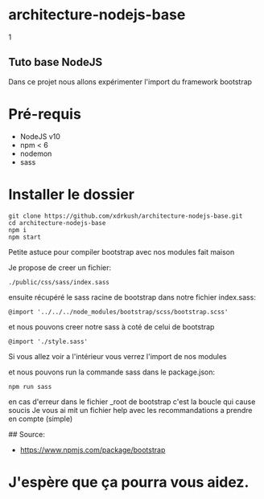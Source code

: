 # architecture-nodejs-base
1
## Tuto base NodeJS

Dans ce projet nous allons expérimenter l'import du framework bootstrap

# Pré-requis
  - NodeJS v10
  - npm < 6
  - nodemon
  - sass


# Installer le dossier
```
git clone https://github.com/xdrkush/architecture-nodejs-base.git
cd architecture-nodejs-base
npm i
npm start
```

Petite astuce pour compiler bootstrap avec nos modules fait maison

Je propose de creer un fichier:
```
./public/css/sass/index.sass
```

ensuite récupéré le sass racine de bootstrap dans notre fichier index.sass:
```
@import '../../../node_modules/bootstrap/scss/bootstrap.scss'
```

et nous pouvons creer notre sass à coté de celui de bootstrap
```
@import './style.sass'
```
Si vous allez voir a l'intérieur vous verrez l'import de nos modules

et nous pouvons run la commande sass dans le package.json:
```
npm run sass
```

en cas d'erreur dans le fichier _root de bootstrap c'est la boucle qui cause soucis
Je vous ai mit un fichier help avec les recommandations a prendre en compte (simple)

## Source:
  - https://www.npmjs.com/package/bootstrap

# J'espère que ça pourra vous aidez.
